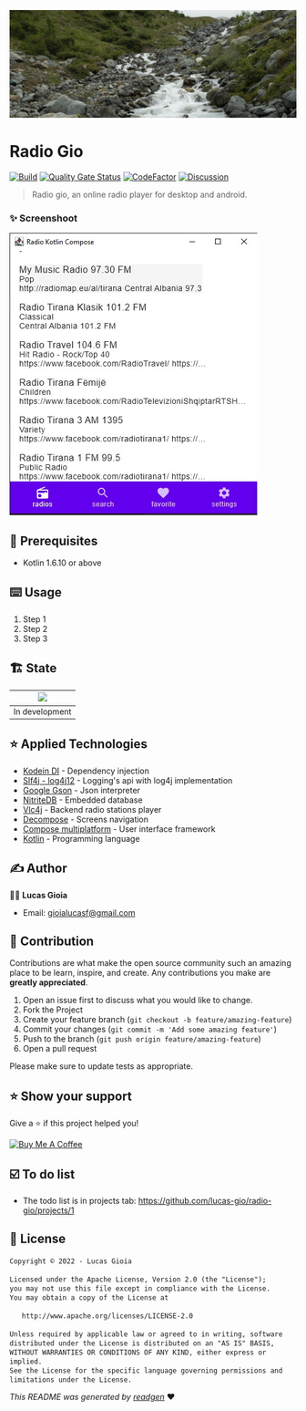 ![](cover.jpg) 
 <!--
<p>
 <a href="">Español</a> |
  <a href="">Português</a> |
  <a href="#">English</a> 
</p>
  -->
# Radio Gio

[![Build](https://github.com/lucas-gio/radio-gio/actions/workflows/build.yml/badge.svg)](https://github.com/lucas-gio/radio-gio/actions/workflows/build.yml)
[![Quality Gate Status](https://sonarcloud.io/api/project_badges/measure?project=lucas-gio_radio-gio&metric=alert_status)](https://sonarcloud.io/summary/new_code?id=lucas-gio_radio-gio)
[![CodeFactor](https://www.codefactor.io/repository/github/lucas-gio/radio-gio/badge)](https://www.codefactor.io/repository/github/lucas-gio/radio-gio)
[![Discussion](https://img.shields.io/badge/chat-Discussion-blueviolet)](https://github.com/lucas-gio/radio-gio/discussions)

> Radio gio, an online radio player for desktop and android.

### ✨ Screenshoot
![](screen.jpg)

## 🦿 Prerequisites

- Kotlin 1.6.10 or above

## ⌨️ Usage

1. Step 1
1. Step 2
1. Step 3

## 🏗 State

|![](https://media.giphy.com/media/jkSvCVEXWlOla/giphy.gif) |
|:--:|
| In development |

## ⭐️ Applied Technologies
- [Kodein DI](https://kodein.org/di/) - Dependency injection
- [Slf4j - log4j12](https://www.slf4j.org/) - Logging's api with log4j implementation
- [Google Gson](https://github.com/google/gson) - Json interpreter
- [NitriteDB](https://github.com/nitrite/nitrite-java) - Embedded database
- [Vlc4j](https://github.com/caprica/vlcj) - Backend radio stations player
- [Decompose](https://github.com/arkivanov/Decompose) - Screens navigation
- [Compose multiplatform](https://github.com/JetBrains/compose-jb) - User interface framework
- [Kotlin](https://kotlinlang.org/) - Programming language

## ✍️ Author

🧑🏻 **Lucas Gioia**

* Email: gioialucasf@gmail.com

## 🤝 Contribution

Contributions are what make the open source community such an amazing place to be learn, inspire, and create. Any
contributions you make are **greatly appreciated**.

1. Open an issue first to discuss what you would like to change.
1. Fork the Project
1. Create your feature branch (`git checkout -b feature/amazing-feature`)
1. Commit your changes (`git commit -m 'Add some amazing feature'`)
1. Push to the branch (`git push origin feature/amazing-feature`)
1. Open a pull request

Please make sure to update tests as appropriate.

## ⭐ Show your support

Give a ⭐️ if this project helped you!

<a href="https://www.buymeacoffee.com/lucasgioia" target="_blank">
    <img src="https://cdn.buymeacoffee.com/buttons/v2/default-yellow.png" alt="Buy Me A Coffee" width="160">
</a>

## ☑️ To do list

- The todo list is in projects tab: https://github.com/lucas-gio/radio-gio/projects/1

## 📝 License

```
Copyright © 2022 - Lucas Gioia

Licensed under the Apache License, Version 2.0 (the "License");
you may not use this file except in compliance with the License.
You may obtain a copy of the License at

   http://www.apache.org/licenses/LICENSE-2.0

Unless required by applicable law or agreed to in writing, software
distributed under the License is distributed on an "AS IS" BASIS,
WITHOUT WARRANTIES OR CONDITIONS OF ANY KIND, either express or implied.
See the License for the specific language governing permissions and
limitations under the License.
```

_This README was generated by [readgen](https://github.com/theapache64/readgen)_ ❤

